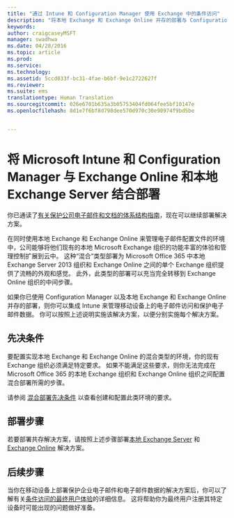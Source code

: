 ```yaml
---
title: "通过 Intune 和 Configuration Manager 使用 Exchange 中的条件访问"
description: "将本地 Exchange 和 Exchange Online 并存的部署与 Configuration Manager 和 Intune 配合使用，来管理移动设备上的电子邮件访问和保护电子邮件数据。"
keywords: 
author: craigcaseyMSFT
manager: swadhwa
ms.date: 04/28/2016
ms.topic: article
ms.prod: 
ms.service: 
ms.technology: 
ms.assetid: 5ccd033f-bc31-4fae-b6bf-9e1c2722627f
ms.reviewer: 
ms.suite: ems
translationtype: Human Translation
ms.sourcegitcommit: 026e6701b635a3b05753404fd064fee5bf10147e
ms.openlocfilehash: 8d1e7f6bf8d798dee570d970c30e98974f9bd5be


---
```


# 将 Microsoft Intune 和 Configuration Manager 与 Exchange Online 和本地 Exchange Server 结合部署
你已通读了[有关保护公司电子邮件和文档的体系结构指南](architecture-guidance-for-protecting-company-email-and-documents.md)，现在可以继续部署解决方案。

在同时使用本地 Exchange 和 Exchange Online 来管理电子邮件配置文件的环境中，公司能够将他们现有的本地 Microsoft Exchange 组织的功能丰富的体验和管理控制扩展到云中。 这种“混合”类型部署为 Microsoft Office 365 中本地 Exchange Server 2013 组织和 Exchange Online 之间的单个 Exchange 组织提供了流畅的外观和感觉。 此外，此类型的部署可以充当完全转移到 Exchange Online 组织的中间步骤。

如果你已使用 Configuration Manager 以及本地 Exchange 和 Exchange Online 并存的部署，则你可以集成 Intune 来管理移动设备上的电子邮件访问和保护电子邮件数据。 你可以按照上述说明实施该解决方案，以便分别实施每个解决方案。

## 先决条件
要配置实现本地 Exchange 和 Exchange Online 的混合类型的环境，你的现有 Exchange 组织必须满足特定要求。 如果不能满足这些要求，则你无法完成在 Microsoft Office 365 的本地 Exchange 组织和 Exchange Online 组织之间配置混合部署所需的步骤。

请参阅 [混合部署先决条件](https://technet.microsoft.com/en-us/library/hh534377.aspx) 以查看创建和配置此类环境的要求。

## 部署步骤
若要部署共存解决方案，请按照上述步骤部署[本地 Exchange Server](conditional-access-intune-configmgr-exchange.md) 和 [Exchange Online](conditional-access-intune-configmgr-exchange-online.md) 解决方案。

## 后续步骤
当你在移动设备上部署保护企业电子邮件和电子邮件数据的解决方案后，你可以了解有关[条件访问的最终用户体验](end-user-experience-conditional-access.md)的详细信息。 这将帮助你为最终用户注册其特定设备时可能出现的问题做好准备。



<!--HONumber=Jul16_HO4-->


